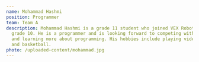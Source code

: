 ```yaml
---
name: Mohammad Hashmi
position: Programmer
team: Team A
description: Mohammad Hashmi is a grade 11 student who joined VEX Robotics in
  grade 10. He is a programmer and is looking forward to competing with his team
  and learning more about programming. His hobbies include playing video games
  and basketball.
photo: /uploaded-content/mohammad.jpg
---
```

